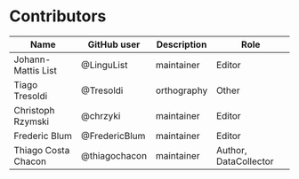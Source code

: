 # Contributors

Name | GitHub user | Description | Role
--- | --- | --- | ---
Johann-Mattis List | @LinguList | maintainer | Editor
Tiago Tresoldi | @Tresoldi | orthography | Other
Christoph Rzymski | @chrzyki | maintainer | Editor
Frederic Blum | @FredericBlum | maintainer | Editor
Thiago Costa Chacon | @thiagochacon | maintainer | Author, DataCollector
